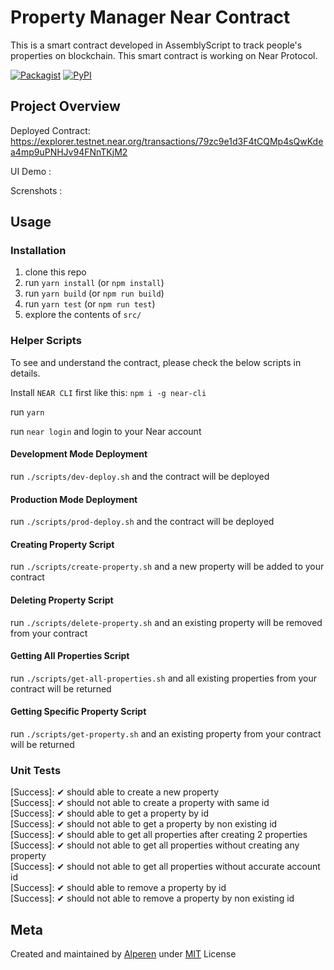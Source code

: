 # Property Manager Near Contract

This is a smart contract developed in AssemblyScript to track people's properties on blockchain. This smart contract is
working on Near Protocol.

[![Packagist](https://img.shields.io/packagist/l/doctrine/orm.svg)]()
[![PyPI](https://img.shields.io/pypi/status/Django.svg)]()

## Project Overview

Deployed Contract: https://explorer.testnet.near.org/transactions/79zc9e1d3F4tCQMp4sQwKdea4mp9uPNHJv94FNnTKjM2

UI Demo :

Screnshots :



## Usage

### Installation

1. clone this repo
2. run `yarn install` (or `npm install`)
3. run `yarn build` (or `npm run build`)
4. run `yarn test` (or `npm run test`)
5. explore the contents of `src/`

### Helper Scripts

To see and understand the contract, please check the below scripts in details.

Install `NEAR CLI` first like this: `npm i -g near-cli`

run `yarn`

run `near login` and login to your Near account

#### Development Mode Deployment

run `./scripts/dev-deploy.sh` and the contract will be deployed

#### Production Mode Deployment

run `./scripts/prod-deploy.sh` and the contract will be deployed

#### Creating Property Script

run `./scripts/create-property.sh` and a new property will be added to your contract

#### Deleting Property Script

run `./scripts/delete-property.sh` and an existing property will be removed from your contract

#### Getting All Properties Script

run `./scripts/get-all-properties.sh` and all existing properties from your contract will be returned

#### Getting Specific Property Script

run `./scripts/get-property.sh` and an existing property from your contract will be returned


### Unit Tests

[Describe]: Person
[Success]: ✔ should able to create a new property <br />
[Success]: ✔ should not able to create a property with same id <br />
[Success]: ✔ should able to get a property by id <br />
[Success]: ✔ should not able to get a property by non existing id <br />
[Success]: ✔ should able to get all properties after creating 2 properties <br />
[Success]: ✔ should not able to get all properties without creating any property <br />
[Success]: ✔ should not able to get all properties without accurate account id <br />
[Success]: ✔ should able to remove a property by id <br />
[Success]: ✔ should not able to remove a property by non existing id <br />



## Meta

Created and maintained by [Alperen](https://github.com/iamalperen) under [MIT](LICENSE.md) License